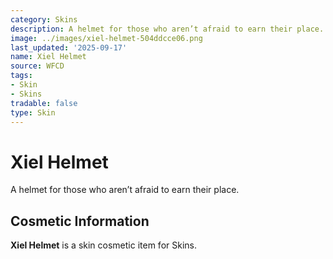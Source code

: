 ```yaml
---
category: Skins
description: A helmet for those who aren’t afraid to earn their place.
image: ../images/xiel-helmet-504ddcce06.png
last_updated: '2025-09-17'
name: Xiel Helmet
source: WFCD
tags:
- Skin
- Skins
tradable: false
type: Skin
---
```


# Xiel Helmet

A helmet for those who aren’t afraid to earn their place.

## Cosmetic Information

**Xiel Helmet** is a skin cosmetic item for Skins.

